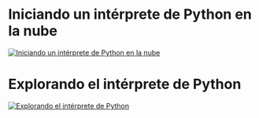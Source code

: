 #  Iniciando un intérprete de Python en la nube

[![ Iniciando un intérprete de Python en la nube](http://img.youtube.com/vi/Uf4hm5D6saY/0.jpg)](http://www.youtube.com/watch?v=Uf4hm5D6saY)


# Explorando el intérprete de Python
[![Explorando el intérprete de Python](http://img.youtube.com/vi/yB8E1fDf_2A/0.jpg)](http://www.youtube.com/watch?v=yB8E1fDf_2A)



